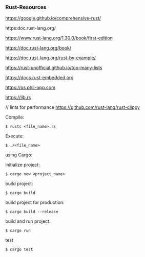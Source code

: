 ### Rust-Resources

https://google.github.io/comprehensive-rust/

https:doc.rust-lang.org/

https://www.rust-lang.org/1.30.0/book/first-edition

https://doc.rust-lang.org/book/

https://doc.rust-lang.org/rust-by-example/

https://rust-unofficial.github.io/too-many-lists

https://docs.rust-embedded.org

https://os.phil-opp.com

https://lib.rs

// lints for performance
https://github.com/rust-lang/rust-clippy

Compile:

```
$ rustc <file_name>.rs
```

Execute:

```
$ ./<file_name>
```

using Cargo:

initialize project:

```
$ cargo new <project_name>
```

build project:

```
$ cargo build
```

build project for production:

```
$ cargo build --release
```

build and run project:

```
$ cargo run
```

test

```
$ cargo test
```
